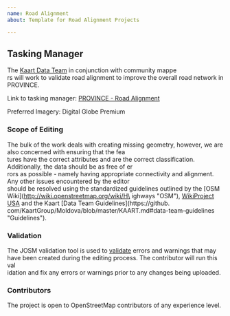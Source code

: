 ```yaml
---
name: Road Alignment
about: Template for Road Alignment Projects

---
```


## Tasking Manager
The [Kaart Data Team](https://wiki.openstreetmap.org/wiki/Kaart#Kaart_Data_Team) in conjunction with community mappe\
rs will work to validate road alignment to improve the overall road network in PROVINCE.

Link to tasking manager: [ PROVINCE - Road Alignment](https://tasks.hotosm.org/project/)

Preferred Imagery: Digital Globe Premium

### Scope of Editing
The bulk of the work deals with creating missing geometry, however, we are also concerned with ensuring that the fea\
tures have the correct attributes and are the correct classification. Additionally, the data should be as free of er\
rors as possible - namely having appropriate connectivity and alignment. Any other issues encountered by the editor \
should be resolved using the standardized guidelines outlined by the [OSM Wiki](http://wiki.openstreetmap.org/wiki/H\
ighways "OSM"), [WikiProject USA](https://wiki.openstreetmap.org/wiki/WikiProject_United_States "USA") and the Kaart [Data Team Guidelines](https://github.\
com/KaartGroup/Moldova/blob/master/KAART.md#data-team-guidelines                                                     
 "Guidelines").

### Validation
The JOSM validation tool is used to [validate](https://wiki.openstreetmap.org/wiki/JOSM/Validator#Validations "Valid\
ators") errors and warnings that may have been created during the editing process. The contributor will run this val\
idation and fix any errors or warnings prior to any changes being uploaded.

### Contributors
The project is open to OpenStreetMap contributors of any experience level.
